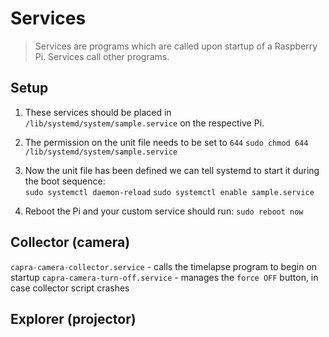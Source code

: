 # Services
> Services are programs which are called upon startup of a Raspberry Pi. Services call other programs.

## Setup 
1. These services should be placed in `/lib/systemd/system/sample.service` on the respective Pi.

2. The permission on the unit file needs to be set to `644`
`sudo chmod 644 /lib/systemd/system/sample.service`

3. Now the unit file has been defined we can tell systemd to start it during the boot sequence: <br>
`sudo systemctl daemon-reload`
`sudo systemctl enable sample.service`

4. Reboot the Pi and your custom service should run:
`sudo reboot now`


## Collector (camera)
`capra-camera-collector.service` - calls the timelapse program to begin on startup
`capra-camera-turn-off.service` - manages the `force OFF` button, in case collector script crashes

## Explorer (projector)

